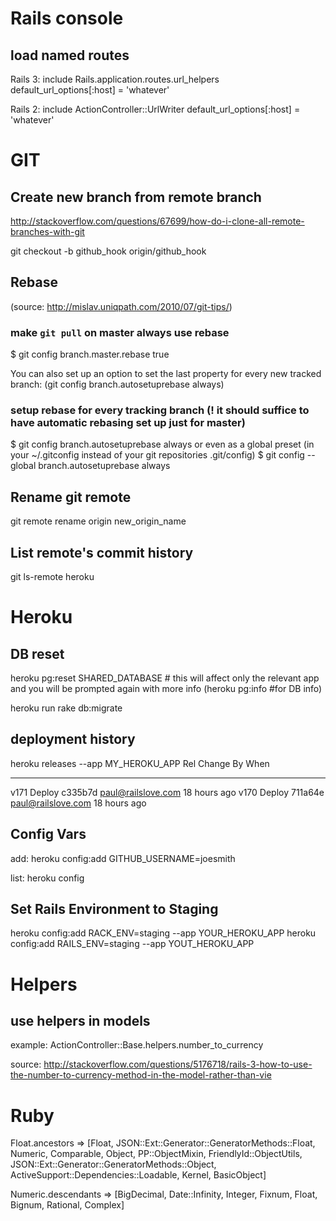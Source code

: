Rails console
=============

load named routes
-----------------
Rails 3:
include Rails.application.routes.url_helpers
default_url_options[:host] = 'whatever'

Rails 2:
include ActionController::UrlWriter
default_url_options[:host] = 'whatever'


GIT
===

Create new branch from remote branch
------------------------------------
http://stackoverflow.com/questions/67699/how-do-i-clone-all-remote-branches-with-git

git checkout -b github_hook origin/github_hook


Rebase 
------
(source: http://mislav.uniqpath.com/2010/07/git-tips/)

### make `git pull` on master always use rebase
$ git config branch.master.rebase true

You can also set up an option to set the last property for every new tracked branch:
(git config branch.autosetuprebase always) 

### setup rebase for every tracking branch (! it should suffice to have automatic rebasing set up just for master)
$ git config branch.autosetuprebase always
or even as a global preset (in your ~/.gitconfig instead of your git repositories .git/config)
$ git config --global branch.autosetuprebase always


Rename git remote
-----------------
git remote rename origin new_origin_name

List remote's commit history
----------------------------
git ls-remote heroku


Heroku
======

DB reset
--------
heroku pg:reset SHARED_DATABASE # this will affect only the relevant app and you will be prompted again with more info
(heroku pg:info #for DB info)

heroku run rake db:migrate

deployment history
------------------
heroku releases --app MY_HEROKU_APP
Rel   Change                          By                    When
----  ----------------------          ----------            ----------
v171  Deploy c335b7d                  paul@railslove.com    18 hours ago
v170  Deploy 711a64e                  paul@railslove.com    18 hours ago

Config Vars
-----------
add:
heroku config:add GITHUB_USERNAME=joesmith

list:
heroku config

Set Rails Environment to Staging
--------------------------------
heroku config:add RACK_ENV=staging --app YOUR_HEROKU_APP
heroku config:add RAILS_ENV=staging --app YOUT_HEROKU_APP


Helpers
=======

use helpers in models
---------------------
example:
ActionController::Base.helpers.number_to_currency

source:
http://stackoverflow.com/questions/5176718/rails-3-how-to-use-the-number-to-currency-method-in-the-model-rather-than-vie


Ruby
====

Float.ancestors
 => [Float, JSON::Ext::Generator::GeneratorMethods::Float, Numeric, Comparable, Object, PP::ObjectMixin, FriendlyId::ObjectUtils, JSON::Ext::Generator::GeneratorMethods::Object, ActiveSupport::Dependencies::Loadable, Kernel, BasicObject]

Numeric.descendants
 => [BigDecimal, Date::Infinity, Integer, Fixnum, Float, Bignum, Rational, Complex]
